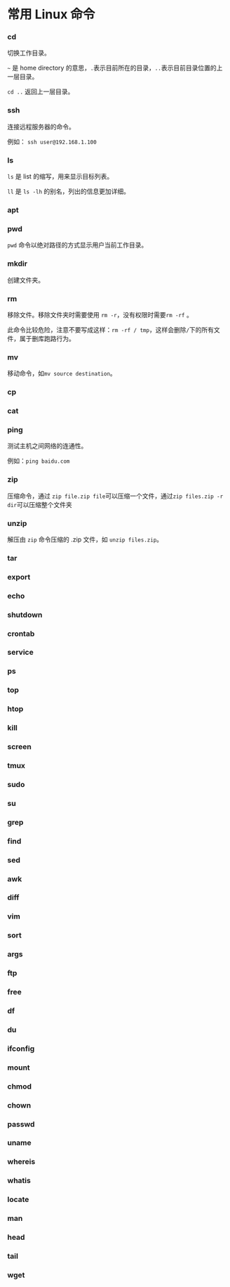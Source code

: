 # 常用 Linux 命令

### cd

切换工作目录。

`~` 是 home directory 的意思，`.`表示目前所在的目录，`..`表示目前目录位置的上一层目录。

`cd ..` 返回上一层目录。

### ssh 

连接远程服务器的命令。

例如： `ssh user@192.168.1.100`

### ls

`ls` 是 list 的缩写，用来显示目标列表。

`ll` 是 `ls -lh` 的别名，列出的信息更加详细。

### apt

### pwd

`pwd` 命令以绝对路径的方式显示用户当前工作目录。

### mkdir

创建文件夹。

### rm

移除文件。移除文件夹时需要使用 `rm -r`，没有权限时需要`rm -rf` 。

此命令比较危险，注意不要写成这样：`rm -rf / tmp`，这样会删除`/`下的所有文件，属于删库跑路行为。

### mv

移动命令，如`mv source destination`。

### cp

### cat

### ping

测试主机之间网络的连通性。

例如：`ping baidu.com`

### zip

压缩命令，通过 `zip file.zip file`可以压缩一个文件，通过`zip files.zip -r dir`可以压缩整个文件夹

### unzip

解压由 `zip` 命令压缩的 .zip 文件，如 `unzip files.zip`。

### tar

### export

### echo

### shutdown

### crontab

### service

### ps

### top

### htop

### kill

### **screen**

### tmux

### sudo

### su

### grep

### find

### sed

### awk

### diff

### vim

### sort

### args

### ftp

### free

### df

### du

### ifconfig

### mount

### chmod

### chown

### passwd

### uname

### whereis

### whatis

### locate

### man

### head

### tail

### wget

